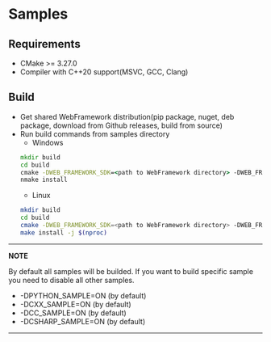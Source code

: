 # Samples

## Requirements
* CMake >= 3.27.0
* Compiler with C++20 support(MSVC, GCC, Clang)

## Build
* Get shared WebFramework distribution(pip package, nuget, deb package, download from Github releases, build from source)
* Run build commands from samples directory
	* Windows
	```cmd
	mkdir build
	cd build
	cmake -DWEB_FRAMEWORK_SDK=<path to WebFramework directory> -DWEB_FRAMEWORK_DIRECTORY=<path to directory with WebFramework.cmake file> -G "NMake Makefiles" ..
	nmake install
	```
	* Linux
	```bash
	mkdir build
	cd build
	cmake -DWEB_FRAMEWORK_SDK=<path to WebFramework directory> -DWEB_FRAMEWORK_DIRECTORY=<path to directory with WebFramework.cmake file> ..
	make install -j $(nproc)
	```
---
**NOTE**

By default all samples will be builded. If you want to build specific sample you need to disable all other samples.
* -DPYTHON_SAMPLE=ON (by default)
* -DCXX_SAMPLE=ON (by default)
* -DCC_SAMPLE=ON (by default)
* -DCSHARP_SAMPLE=ON (by default)
---
